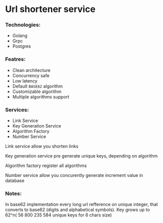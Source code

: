 # Url shortener service 
### Technologies:
- Golang 
- Grpc
- Postgres

### Featres:
- Clean architecture
- Concurrency safe
- Low latency
- Default <code>BASE62</code> algorithm
- Customizable algorithm
- Multiple algorithms support

### Services:
- Link Service
- Key Generation Service
- Algorithm Factory
- Number Service


Link service allow you shorten links

Key generation service pre generate unique keys, depending on algorithm 

Algorithm factory register all algorithms 

Number service allow you concurently generate increment value in database



### Notes:
In base62 implementation every long url refference on unique integer, that converts to base62 (digits and alphabetical symbols). Key grows up to 62^n( 56 800 235 584 unique keys for 6 chars size)




